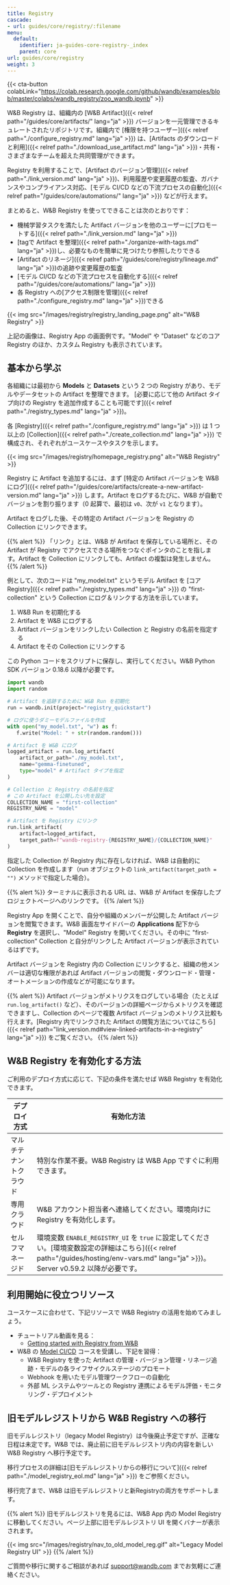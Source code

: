 ```yaml
---
title: Registry
cascade:
- url: guides/core/registry/:filename
menu:
  default:
    identifier: ja-guides-core-registry-_index
    parent: core
url: guides/core/registry
weight: 3
---
```


{{< cta-button colabLink="https://colab.research.google.com/github/wandb/examples/blob/master/colabs/wandb_registry/zoo_wandb.ipynb" >}}

W&B Registry は、組織内の [W&B Artifact]({{< relref path="/guides/core/artifacts/" lang="ja" >}}) バージョンを一元管理できるキュレートされたリポジトリです。組織内で [権限を持つユーザー]({{< relref path="./configure_registry.md" lang="ja" >}}) は、[Artifacts のダウンロードと利用]({{< relref path="./download_use_artifact.md" lang="ja" >}})・共有・さまざまなチームを超えた共同管理ができます。

Registry を利用することで、[Artifact のバージョン管理]({{< relref path="./link_version.md" lang="ja" >}})、利用履歴や変更履歴の監査、ガバナンスやコンプライアンス対応、[モデル CI/CD などの下流プロセスの自動化]({{< relref path="/guides/core/automations/" lang="ja" >}}) などが行えます。

まとめると、W&B Registry を使ってできることは次のとおりです：

- 機械学習タスクを満たした Artifact バージョンを他のユーザーに[プロモートする]({{< relref path="./link_version.md" lang="ja" >}})
- [tagで Artifact を整理]({{< relref path="./organize-with-tags.md" lang="ja" >}})し、必要なものを簡単に見つけたり参照したりできる
- [Artifact のリネージ]({{< relref path="/guides/core/registry/lineage.md" lang="ja" >}})の追跡や変更履歴の監査
- [モデル CI/CD などの下流プロセスを自動化する]({{< relref path="/guides/core/automations/" lang="ja" >}})
- 各 Registry への[アクセス制限を管理]({{< relref path="./configure_registry.md" lang="ja" >}})できる

{{< img src="/images/registry/registry_landing_page.png" alt="W&B Registry" >}}

上記の画像は、Registry App の画面例です。"Model" や "Dataset" などのコア Registry のほか、カスタム Registry も表示されています。

## 基本から学ぶ

各組織には最初から **Models** と **Datasets** という 2 つの Registry があり、モデルやデータセットの Artifact を整理できます。 [必要に応じて他の Artifact タイプ向けの Registry を追加作成することも可能です]({{< relref path="./registry_types.md" lang="ja" >}})。

各 [Registry]({{< relref path="./configure_registry.md" lang="ja" >}}) は 1 つ以上の [Collection]({{< relref path="./create_collection.md" lang="ja" >}}) で構成され、それぞれがユースケースやタスクを示します。

{{< img src="/images/registry/homepage_registry.png" alt="W&B Registry" >}}

Registry に Artifact を追加するには、まず [特定の Artifact バージョンを W&B にログ]({{< relref path="/guides/core/artifacts/create-a-new-artifact-version.md" lang="ja" >}}) します。Artifact をログするたびに、W&B が自動でバージョンを割り振ります（0 起算で、最初は `v0`、次が `v1` となります）。

Artifact をログした後、その特定の Artifact バージョンを Registry の Collection にリンクできます。

{{% alert %}}
「リンク」とは、W&B が Artifact を保存している場所と、その Artifact が Registry でアクセスできる場所をつなぐポインタのことを指します。Artifact を Collection にリンクしても、Artifact の複製は発生しません。
{{% /alert %}}

例として、次のコードは "my_model.txt" というモデル Artifact を [コア Registry]({{< relref path="./registry_types.md" lang="ja" >}}) の "first-collection" という Collection にログ＆リンクする方法を示しています。

1. W&B Run を初期化する
2. Artifact を W&B にログする
3. Artifact バージョンをリンクしたい Collection と Registry の名前を指定する
4. Artifact をその Collection にリンクする

この Python コードをスクリプトに保存し、実行してください。W&B Python SDK バージョン 0.18.6 以降が必要です。

```python title="hello_collection.py"
import wandb
import random

# Artifact を追跡するために W&B Run を初期化
run = wandb.init(project="registry_quickstart") 

# ログに使うダミーモデルファイルを作成
with open("my_model.txt", "w") as f:
   f.write("Model: " + str(random.random()))

# Artifact を W&B にログ
logged_artifact = run.log_artifact(
    artifact_or_path="./my_model.txt", 
    name="gemma-finetuned", 
    type="model" # Artifact タイプを指定
)

# Collection と Registry の名前を指定
# この Artifact を公開したい先を設定
COLLECTION_NAME = "first-collection"
REGISTRY_NAME = "model"

# Artifact を Registry にリンク
run.link_artifact(
    artifact=logged_artifact, 
    target_path=f"wandb-registry-{REGISTRY_NAME}/{COLLECTION_NAME}"
)
```

指定した Collection が Registry 内に存在しなければ、W&B は自動的に Collection を作成します（run オブジェクトの `link_artifact(target_path = "")` メソッドで指定した場合）。

{{% alert %}}
ターミナルに表示される URL は、W&B が Artifact を保存したプロジェクトページへのリンクです。
{{% /alert %}}

Registry App を開くことで、自分や組織のメンバーが公開した Artifact バージョンを閲覧できます。W&B 画面左サイドバーの **Applications** 配下から **Registry** を選択し、"Model" Registry を開いてください。その中に "first-collection" Collection と自分がリンクした Artifact バージョンが表示されているはずです。

Artifact バージョンを Registry 内の Collection にリンクすると、組織の他メンバーは適切な権限があれば Artifact バージョンの閲覧・ダウンロード・管理・オートメーションの作成などが可能になります。

{{% alert %}}
Artifact バージョンがメトリクスをログしている場合（たとえば `run.log_artifact()` など）、そのバージョンの詳細ページからメトリクスを確認できますし、Collection のページで複数 Artifact バージョンのメトリクス比較も行えます。[Registry 内でリンクされた Artifact の閲覧方法についてはこちら]({{< relref path="link_version.md#view-linked-artifacts-in-a-registry" lang="ja" >}}) をご覧ください。
{{% /alert %}}

## W&B Registry を有効化する方法

ご利用のデプロイ方式に応じて、下記の条件を満たせば W&B Registry を有効化できます。

| デプロイ方式 | 有効化方法 |
| ----- | ----- |
| マルチテナントクラウド | 特別な作業不要。W&B Registry は W&B App ですぐに利用できます。|
| 専用クラウド | W&B アカウント担当者へ連絡してください。環境向けに Registry を有効化します。|
| セルフマネージド | 環境変数 `ENABLE_REGISTRY_UI` を `true` に設定してください。[環境変数設定の詳細はこちら]({{< relref path="/guides/hosting/env-vars.md" lang="ja" >}})。Server v0.59.2 以降が必要です。|

## 利用開始に役立つリソース

ユースケースに合わせて、下記リソースで W&B Registry の活用を始めてみましょう。

* チュートリアル動画を見る：
    * [Getting started with Registry from W&B](https://www.youtube.com/watch?v=p4XkVOsjIeM)
* W&B の [Model CI/CD](https://www.wandb.courses/courses/enterprise-model-management) コースを受講し、下記を習得：
    * W&B Registry を使った Artifact の管理・バージョン管理・リネージ追跡・モデルの各ライフサイクルステージのプロモート
    * Webhook を用いたモデル管理ワークフローの自動化
    * 外部 ML システムやツールとの Registry 連携によるモデル評価・モニタリング・デプロイメント

## 旧モデルレジストリから W&B Registry への移行

旧モデルレジストリ（legacy Model Registry）は今後廃止予定ですが、正確な日程は未定です。W&B では、廃止前に旧モデルレジストリ内の内容を新しい W&B Registry へ移行予定です。

移行プロセスの詳細は[旧モデルレジストリからの移行について]({{< relref path="./model_registry_eol.md" lang="ja" >}}) をご参照ください。

移行完了まで、W&B は旧モデルレジストリと新Registryの両方をサポートします。

{{% alert %}}
旧モデルレジストリを見るには、W&B App 内の Model Registry に移動してください。ページ上部に旧モデルレジストリ UI を開くバナーが表示されます。

{{< img src="/images/registry/nav_to_old_model_reg.gif" alt="Legacy Model Registry UI" >}}
{{% /alert %}}

ご質問や移行に関するご相談があれば support@wandb.com までお気軽にご連絡ください。